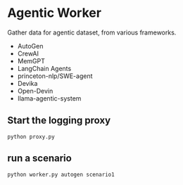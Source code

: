 # Agentic Worker

Gather data for agentic dataset, from various frameworks.
- AutoGen
- CrewAI
- MemGPT
- LangChain Agents
- princeton-nlp/SWE-agent
- Devika
- Open-Devin
- llama-agentic-system

## Start the logging proxy

`python proxy.py`

## run a scenario

`python worker.py autogen scenario1`
